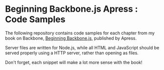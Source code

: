 # Beginning Backbone.js Apress : Code Samples 

The following repository contains code samples for each chapter from my book on Backbone, [Beginning Backbone.js](http://www.apress.com/9781430263340), published by Apress. 

Server files are written for Node.js, while all HTML and JavaScript should be served properly using a HTTP server, rather than opening as files. 

Don't forget, each snippet will make a lot more sense with the book!

